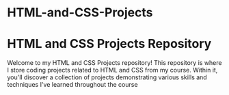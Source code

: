 # HTML-and-CSS-Projects
# HTML and CSS Projects Repository
Welcome to my HTML and CSS Projects repository! This repository is where I store coding projects related to HTML and CSS from my course. Within it, you'll discover a collection of projects demonstrating various skills and techniques I've learned throughout the course
